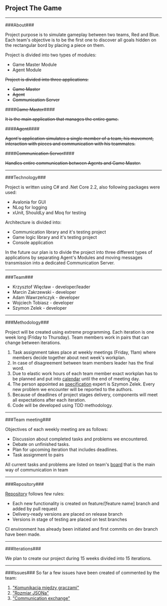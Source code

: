 
## Project The Game ##
----------
###About###

Project purpose is to simulate gameplay between two teams, Red and Blue. Each team's objective is to be the first one to discover all goals hidden on the rectangular bord by placing a piece on them.

Project is divided into two types of modules:

 - Game Master Module
 - Agent Module

~~Project is divided into three applications:~~

 - ~~Game Master~~
 - ~~Agent~~
 - ~~Communication Server~~

####~~Game Master~~####

~~It is the main application that manages the entire game.~~

####~~Agent~~####

~~Agent's application simulates a single member of a team, his movement, interaction with pieces and communication with his teammates.~~

####~~Communication Server~~####

~~Handles entire communication between Agents and Game Master.~~


----------
###Technology###

Project is written using C# and .Net Core 2.2, also following packages were used:

 - Avalonia for GUI
 - NLog for logging
 - xUnit, ShouldLy and Moq for testing

Architecture is divided into:

 - Communication library and it's testing project
 - Game logic library and it's testing project
 - Console application

In the future our plan is to divide the project into three different types of applications by separating Agent's Modules and moving messages transmission into a dedicated Communication Server.


----------
###Team###

 - Krzysztof Więcław - developer/leader
 - Marcin Zakrzewski - developer
 - Adam Wawrzeńczyk - developer
 - Wojciech Tobiasz - developer
 - Szymon Zelek - developer

----------
###Methodology###

Project will be created using extreme programming. Each iteration is one week long (Friday to Thursday). Team members work in pairs that can change between iterations.

 1. Task assignment takes place at weekly meetings (Friday, 11am) where members decide together about next week's workplan.
 2. In case of disagreement between team members leader has the final word.
 3. Due to elastic work hours of each team member exact workplan has to be planned and put into [calendar](https://calendar.google.com/calendar/r?cid=lghicnplhaaijb1p1vac05nrkk@group.calendar.google.com) until the end of meeting day.
 4. The person appointed as [specification](https://bitbucket.org/filipiakk/io2_specyfikacja/src/master/) expert is Szymon Zelek. Every new problem we encounter will be reported to the authors.
 5. Because of deadlines of project stages delivery, components will meet all expectations after each iteration.
 6. Code will be developed using TDD methodology.


----------
###Team meeting###

Objectives of each weekly meeting are as follows:

 - Discussion about completed tasks and problems we encountered.
 - Debate on unfinished tasks.
 - Plan for upcoming iteration that includes deadlines.
 - Task assignment to pairs

All current tasks and problems are listed on team's [board](https://trello.com/b/0hRi4Ogv/io-mawsk) that is the main way of communication in team


----------
###Repository###

[Repository](https://bitbucket.org/iomawsk/project-the-game-repo/src/master/) follows few rules:

 - Each new functionality is created on feature/\[feature name\] branch and added by pull request
 - Delivery-ready versions are placed on release branch
 - Versions in stage of testing are placed on test branches

CI environment has already been initiated and first commits on dev branch have been made.

----------
###Iterations###

We plan to create our project during 15 weeks divided into 15 iterations.

----------
###Issues###
So far a few issues have been created of commented by the team:

 1. ["Komunikacja między graczami"](https://bitbucket.org/filipiakk/io2_specyfikacja/issues/34/komunikacja-mi-dzy-graczami-r-d-o-wiedzy?fbclid=IwAR0Of167dl1HGwO_7YdfKqrtb_2Yme99PAAG_T9PfGLxTYMZ4vIozDzdooI)
 2. ["Rozmiar JSONa"](https://bitbucket.org/filipiakk/io2_specyfikacja/issues/36/rozmiar-jsona-jak-dok-adnie-przesy-any?fbclid=IwAR1aR7rvY4GqFWigBs2XgsOX-PNjKh_3PsbyINKI34Ivk-7CVjRhf0VHn7M)
 3. ["Communication exchange"](https://bitbucket.org/filipiakk/io2_specyfikacja/issues/57/communication-exchange-nale-y-odpowiada)
